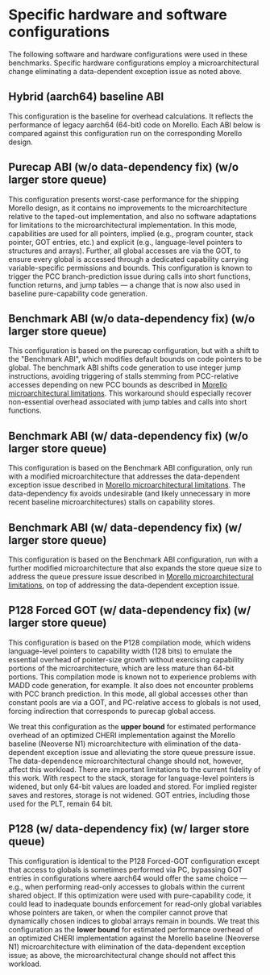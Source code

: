 # Specific hardware and software configurations

The following software and hardware configurations were used in these
benchmarks.
Specific hardware configurations employ a microarchitectural change
eliminating a data-dependent exception issue as noted above.

## Hybrid (aarch64) baseline ABI

This configuration is the baseline for overhead calculations.
It reflects the performance of legacy aarch64 (64-bit) code on Morello.
Each ABI below is compared against this configuration run on the corresponding
Morello design.

## Purecap ABI (w/o data-dependency fix) (w/o larger store queue)

This configuration presents worst-case performance for the shipping Morello
design, as it contains no improvements to the microarchitecture relative to
the taped-out implementation, and also no software adaptations for limitations
to the microarchitectural implementation.
In this mode, capabilities are used for all pointers, implied (e.g., program
counter, stack pointer, GOT entries, etc.) and explicit (e.g., language-level
pointers to structures and arrays).
Further, all global accesses are via the GOT, to ensure every global is
accessed through a dedicated capability carrying variable-specific permissions
and bounds.
This configuration is known to trigger the PCC branch-prediction issue during
calls into short functions, function returns, and jump tables &mdash; a change
that is now also used in baseline pure-capability code generation.

## Benchmark ABI (w/o data-dependency fix) (w/o larger store queue)

This configuration is based on the purecap configuration, but with a shift to
the "Benchmark ABI", which modifies default bounds on code pointers to be
global.
The benchmark ABI shifts code generation to use integer jump instructions,
avoiding triggering of stalls stemming from PCC-relative accesses depending on
new PCC bounds as described in [Morello microarchitectural
limitations](../performance-methodology/morello-microarchitectural-limitations.md).
This workaround should especially recover non-essential overhead associated
with jump tables and calls into short functions.

## Benchmark ABI (w/ data-dependency fix) (w/o larger store queue)

This configuration is based on the Benchmark ABI configuration, only run with
a modified microarchitecture that addresses the data-dependent exception issue
described in [Morello microarchitectural
limitations](../performance-methodology/morello-microarchitectural-limitations.md).
The data-dependency fix avoids undesirable (and likely unnecessary in more
recent baseline microarchitectures) stalls on capability stores.

## Benchmark ABI (w/ data-dependency fix) (w/ larger store queue)

This configuration is based on the Benchmark ABI configuration, run with a
further modified microarchitecture that also expands the store queue size to
address the queue pressure issue described in [Morello microarchitectural
limitations](../performance-methodology/morello-microarchitectural-limitations.md),
on top of addressing the data-dependent exception issue.

## P128 Forced GOT (w/ data-dependency fix) (w/ larger store queue)

This configuration is based on the P128 compilation mode, which widens
language-level pointers to capability width (128 bits) to emulate the
essential overhead of pointer-size growth without exercising capability
portions of the microarchitecture, which are less mature than 64-bit portions.
This compilation mode is known not to experience problems with MADD code
generation, for example.
It also does not encounter problems with PCC branch prediction.
In this mode, all global accesses other than constant pools are via a GOT, and
PC-relative access to globals is not used, forcing indirection that
corresponds to purecap global access.

We treat this configuration as the **upper bound** for estimated performance
overhead of an optimized CHERI implementation against the Morello baseline
(Neoverse N1) microarchitecture with elimination of the data-dependent
exception issue and alleviating the store queue pressure issue.
The data-dependence microarchitectural change should not, however, affect this
workload.
There are important limitations to the current fidelity of this work.
With respect to the stack, storage for language-level pointers is widened, but
only 64-bit values are loaded and stored.
For implied register saves and restores, storage is not widened.
GOT entries, including those used for the PLT, remain 64 bit.

## P128 (w/ data-dependency fix) (w/ larger store queue)

This configuration is identical to the P128 Forced-GOT configuration except
that access to globals is sometimes performed via PC, bypassing GOT entries
in configurations where aarch64 would offer the same choice
&mdash; e.g., when performing read-only accesses to globals within the current
shared object.
If this optimization were used with pure-capability code, it could lead to
inadequate bounds enforcement for read-only global variables whose pointers
are taken, or when the compiler cannot prove that dynamically chosen indices
to global arrays remain in bounds.
We treat this configuration as the **lower bound** for estimated performance
overhead of an optimized CHERI implementation against the Morello baseline
(Neoverse N1) microarchitecture with elimination of the data-dependent
exception issue; as above, the microarchitectural change should not affect
this workload.
